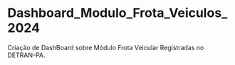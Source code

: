 # Dashboard_Modulo_Frota_Veiculos_2024
Criação de DashBoard sobre Módulo Frota Veicular Registradas no DETRAN-PA.
